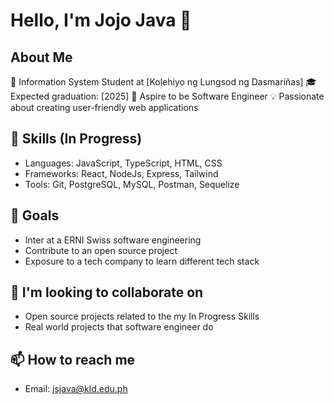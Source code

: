 # Hello, I'm Jojo Java 👋

## About Me
📖 Information System Student at [Kolehiyo ng Lungsod ng Dasmariñas]
🎓 Expected graduation: [2025]
🚀 Aspire to be Software Engineer
💡  Passionate about creating user-friendly web applications

## 🔨 Skills (In Progress)
- Languages: JavaScript, TypeScript, HTML, CSS
- Frameworks: React, NodeJs, Express, Tailwind
- Tools: Git, PostgreSQL, MySQL, Postman, Sequelize

## 🎯 Goals
- Inter at a ERNI Swiss software engineering
- Contribute to an open source project
- Exposure to a tech company to learn different tech stack

## 🤝 I'm looking to collaborate on
- Open source projects related to the my In Progress Skills
- Real world projects that software engineer do

## 📫 How to reach me
- Email: jsjava@kld.edu.ph

<!--
## 🔭 Current Projects
- [ERNI Progressive Web Apps]
- [ERNI Swiss Web Apps]

## ⚡ Fun fact
- [Something interesting about yourself or your journey in tech]
<!--
**Joawesome7/Joawesome7** is a ✨ _special_ ✨ repository because its `README.md` (this file) appears on your GitHub profile.

Here are some ideas to get you started:

- 🔭 I’m currently working on ...
- 🌱 I’m currently learning ...
- 👯 I’m looking to collaborate on ...
- 🤔 I’m looking for help with ...
- 💬 Ask me about ...
- 📫 How to reach me: ...
- 😄 Pronouns: ...
- ⚡ Fun fact: ...
-->
